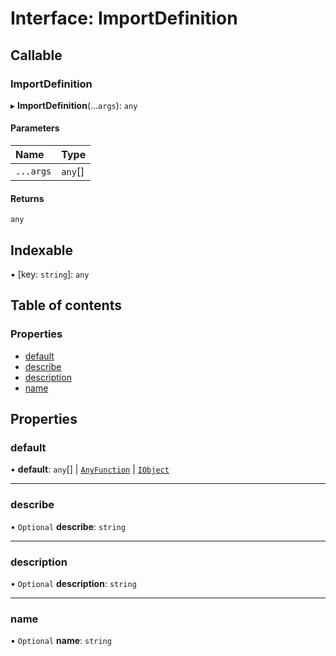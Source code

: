 # Interface: ImportDefinition

## Callable

### ImportDefinition

▸ **ImportDefinition**(...`args`): `any`

#### Parameters

| Name | Type |
| :------ | :------ |
| `...args` | `any`[] |

#### Returns

`any`

## Indexable

▪ [key: `string`]: `any`

## Table of contents

### Properties

- [default](ImportDefinition.md#default)
- [describe](ImportDefinition.md#describe)
- [description](ImportDefinition.md#description)
- [name](ImportDefinition.md#name)

## Properties

### default

• **default**: `any`[] \| [`AnyFunction`](../README.md#anyfunction) \| [`IObject`](../README.md#iobject)

___

### describe

• `Optional` **describe**: `string`

___

### description

• `Optional` **description**: `string`

___

### name

• `Optional` **name**: `string`
